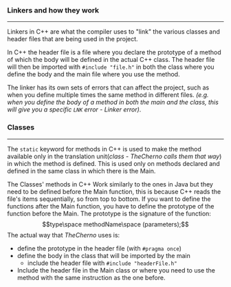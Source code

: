 ### Linkers and how they work
---
Linkers in C++ are what the compiler uses to "link" the various classes and header files that are being used in the project.

In C++ the header file is a file where you declare the prototype of a method of which the body will be defined in the actual C++ class. The header file will then be imported with `#include "file.h"` in both the class where you define the body and the main file where you use the method.

The linker has its own sets of errors that can affect the project, such as when you define multiple times the same method in different files. *(e.g. when you define the body of a method in both the main and the class, this will give you a specific `LNK` error - Linker error)*.
### Classes
---
The `static` keyword for methods in C++ is used to make the method available only in the translation unit(*class - $TheCherno$ calls them that way*) in which the method is defined. This is used only on methods declared and defined in the same class in which there is the Main.

The Classes' methods in C++ Work similarly to the ones in Java but they need to be defined before the Main function, this is because C++ reads the file's items sequentially, so from top to bottom. If you want to define the functions after the Main function, you have to define the prototype of the function before the Main. The prototype is the signature of the function: $$type\space methodName\space (parameters);$$
The actual way that $TheCherno$ uses is:
- define the prototype in the header file (with `#pragma once`)
- define the body in the class that will be imported by the main
	- include the header file with `#include "headerFile.h"`
- Include the header file in the Main class or where you need to use the method with the same instruction as the one before.